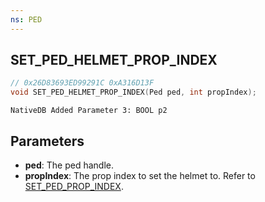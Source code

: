 ```yaml
---
ns: PED
---
```

## SET_PED_HELMET_PROP_INDEX

```c
// 0x26D83693ED99291C 0xA316D13F
void SET_PED_HELMET_PROP_INDEX(Ped ped, int propIndex);
```

```
NativeDB Added Parameter 3: BOOL p2
```

## Parameters
* **ped**: The ped handle.
* **propIndex**: The prop index to set the helmet to. Refer to [SET_PED_PROP_INDEX](#_0x93376B65A266EB5F).

